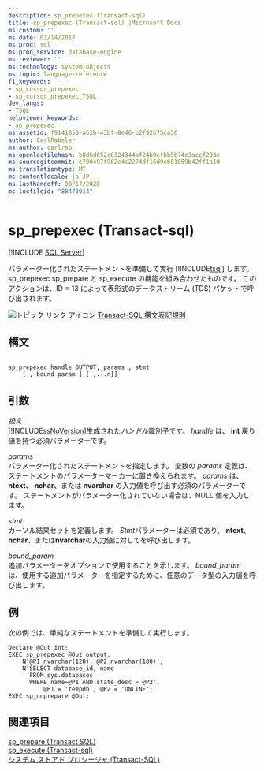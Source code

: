 ```yaml
---
description: sp_prepexec (Transact-sql)
title: sp_prepexec (Transact-sql) |Microsoft Docs
ms.custom: ''
ms.date: 03/14/2017
ms.prod: sql
ms.prod_service: database-engine
ms.reviewer: ''
ms.technology: system-objects
ms.topic: language-reference
f1_keywords:
- sp_cursor_prepexec
- sp_cursor_prepexec_TSQL
dev_langs:
- TSQL
helpviewer_keywords:
- sp_prepexec
ms.assetid: f9141850-a62b-43bf-8e46-b2f92b75ca56
author: CarlRabeler
ms.author: carlrab
ms.openlocfilehash: b8d6d652c6324344af24b9efbb5b74e3accf203e
ms.sourcegitcommit: e700497f962e4c2274df16d9e651059b42ff1a10
ms.translationtype: MT
ms.contentlocale: ja-JP
ms.lasthandoff: 08/17/2020
ms.locfileid: "88473914"
---
```

# <a name="sp_prepexec-transact-sql"></a>sp_prepexec (Transact-sql)
[!INCLUDE [SQL Server](../../includes/applies-to-version/sqlserver.md)]

  パラメーター化されたステートメントを準備して実行 [!INCLUDE[tsql](../../includes/tsql-md.md)] します。 sp_prepexec sp_prepare と sp_execute の機能を組み合わせたものです。 このアクションは、ID = 13 によって表形式のデータストリーム (TDS) パケットで呼び出されます。  
  
 ![トピック リンク アイコン](../../database-engine/configure-windows/media/topic-link.gif "トピック リンク アイコン") [Transact-SQL 構文表記規則](../../t-sql/language-elements/transact-sql-syntax-conventions-transact-sql.md)  
  
## <a name="syntax"></a>構文  
  
```  
  
sp_prepexec handle OUTPUT, params , stmt  
    [ , bound param ] [ ,...n]]  
```  
  
## <a name="arguments"></a>引数  
 *扱え*  
 [!INCLUDE[ssNoVersion](../../includes/ssnoversion-md.md)]生成された*ハンドル*識別子です。 *handle* は、 **int** 戻り値を持つ必須パラメーターです。  
  
 *params*  
 パラメーター化されたステートメントを指定します。 変数の *params* 定義は、ステートメントのパラメーターマーカーに置き換えられます。 *params* は、 **ntext**、 **nchar**、または **nvarchar** の入力値を呼び出す必須のパラメーターです。 ステートメントがパラメーター化されていない場合は、NULL 値を入力します。  
  
 *stmt*  
 カーソル結果セットを定義します。 *Stmt*パラメーターは必須であり、 **ntext**、 **nchar**、または**nvarchar**の入力値に対してを呼び出します。  
  
 *bound_param*  
 追加パラメーターをオプションで使用することを示します。 *bound_param* は、使用する追加パラメーターを指定するために、任意のデータ型の入力値を呼び出します。  
  
## <a name="examples"></a>例  
 次の例では、単純なステートメントを準備して実行します。  
  
```  
Declare @Out int;  
EXEC sp_prepexec @Out output,   
    N'@P1 nvarchar(128), @P2 nvarchar(100)',  
    N'SELECT database_id, name  
      FROM sys.databases  
      WHERE name=@P1 AND state_desc = @P2',   
          @P1 = 'tempdb', @P2 = 'ONLINE';   
EXEC sp_unprepare @Out;  
```  
  
## <a name="see-also"></a>関連項目  
 [sp_prepare &#40;Transact SQL&#41;](../../relational-databases/system-stored-procedures/sp-prepare-transact-sql.md)   
 [sp_execute &#40;Transact-sql&#41;](../../relational-databases/system-stored-procedures/sp-execute-transact-sql.md)   
 [システム ストアド プロシージャ &#40;Transact-SQL&#41;](../../relational-databases/system-stored-procedures/system-stored-procedures-transact-sql.md)  
  
